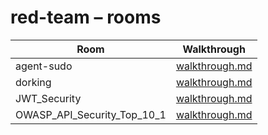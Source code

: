 # red-team – rooms

| Room | Walkthrough |
|------|-------------|
| agent-sudo | [walkthrough.md](agent-sudo/walkthrough.md) |
| dorking | [walkthrough.md](dorking/walkthrough.md) |
| JWT_Security | [walkthrough.md](JWT_Security/walkthrough.md) |
| OWASP_API_Security_Top_10_1 | [walkthrough.md](OWASP_API_Security_Top_10_1/walkthrough.md) |
